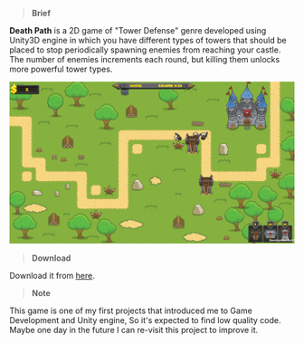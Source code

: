 >**Brief**

**Death Path** is a 2D game of "Tower Defense" genre developed using Unity3D engine in which you have different types of towers that should be placed to stop periodically spawning enemies from reaching your castle. The number of enemies increments each round, but killing them unlocks more powerful tower types.

![](https://github.com/MahmoudmHamza/Unity-Projects/blob/master/EasyClashQQ/Screenshots/EC2.PNG)

>**Download**

Download it from [here](https://drive.google.com/open?id=1_ah7AWXLS1m1bGJBL2dk2iqqMHh1UB7Z).

>**Note**

This game is one of my first projects that introduced me to Game Development and Unity engine, So it's expected to find low quality code. Maybe one day in the future I can re-visit this project to improve it.
